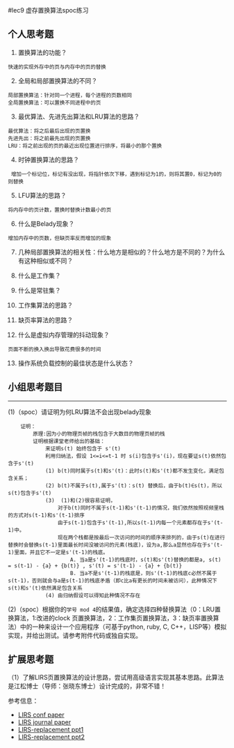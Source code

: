 #lec9 虚存置换算法spoc练习

## 个人思考题
1. 置换算法的功能？
```
快速的实现外存中的页与内存中的页的替换
```
2. 全局和局部置换算法的不同？
```    
局部置换算法：针对同一个进程，每个进程的页数相同
全局置换算法：可以置换不同进程中的页
```
3. 最优算法、先进先出算法和LRU算法的思路？
```
最优算法：将之后最后出现的页置换
先进先出：将之前最先出现的页置换
LRU：将之前出现的页的最近出现位置进行排序，将最小的那个置换
```
4. 时钟置换算法的思路？
```
 增加一个标记位，标记有没出现，将指针依次下移，遇到标记为1的，则将其置0，标记为0的则替换
```
5. LFU算法的思路？
```
将内存中的页计数，置换时替换计数最小的页
```
6. 什么是Belady现象？
```
增加内存中的页数，但缺页率反而增加的现象
```
7. 几种局部置换算法的相关性：什么地方是相似的？什么地方是不同的？为什么有这种相似或不同？

8. 什么是工作集？

9. 什么是常驻集？

10. 工作集算法的思路？

11. 缺页率算法的思路？

12. 什么是虚拟内存管理的抖动现象？
```
页面不断的换入换出导致花费很多的时间
```
13. 操作系统负载控制的最佳状态是什么状态？

## 小组思考题目

----
(1)（spoc）请证明为何LRU算法不会出现belady现象
```
	证明：
		原理:因为小的物理页帧的栈包含于大数目的物理页帧的栈
		证明根据课堂老师给出的基础：
			来证明s(t) 始终包含于 s'(t)
			利用归纳法，假设 1<=i<=t-1 时 s(i)包含于s'(i)，现在要证s(t)依然包含于s'(t)
			(1) b(t)同时属于s(t)和s'(t)：此时s(t)和s'(t)都不发生变化，满足包含关系；
			(2) b(t)不属于s(t),属于s'(t)：s(t) 替换后，由于b(t)∈s(t)，所以s(t)包含于s'(t)
			(3)  (1)和(2)很容易证明，
				对于b(t)同时不属于s(t-1)和s'(t-1)的情况，我们依然按照视频里栈的方式对s(t-1)和s'(t-1)排序
				由于s(t-1)包含于s'(t-1),所以s(t-1)内每一个元素都存在于s'(t-1)中。
				现在两个栈都是按最后一次访问的时间的顺序来排列的，由于s(t)在进行替换时会替换s(t-1)里面最长时间没被访问的元素(栈底)，设为a,那么a显然也存在于s'(t-1)里面，并且它不一定是s'(t-1)的栈底。
					A. 当a是s'(t-1)的栈底时，s(t)和s'(t)替换的都是a, s(t) = s(t-1) - {a} + {b(t)} , s'(t) = s'(t-1) - {a} + {b(t)}
					B. 当a不是s'(t-1)的栈底是，则s'(t-1)的栈底c必然不属于s(t-1)，否则就会与a是s(t-1)的栈底矛盾（即c比a有更长的时间未被访问），此种情况下s(t)和s'(t)依然满足包含关系
			(4) 由归纳假设可以得知此种情况不存在
```

(2)（spoc）根据你的`学号 mod 4`的结果值，确定选择四种替换算法（0：LRU置换算法，1:改进的clock 页置换算法，2：工作集页置换算法，3：缺页率置换算法）中的一种来设计一个应用程序（可基于python, ruby, C, C++，LISP等）模拟实现，并给出测试。请参考附件代码或独自实现。

## 扩展思考题
（1）了解LIRS页置换算法的设计思路，尝试用高级语言实现其基本思路。此算法是江松博士（导师：张晓东博士）设计完成的，非常不错！

参考信息：

 - [LIRS conf paper](http://www.ece.eng.wayne.edu/~sjiang/pubs/papers/jiang02_LIRS.pdf)
 - [LIRS journal paper](http://www.ece.eng.wayne.edu/~sjiang/pubs/papers/jiang05_LIRS.pdf)
 - [LIRS-replacement ppt1](http://dragonstar.ict.ac.cn/course_09/XD_Zhang/(6)-LIRS-replacement.pdf)
 - [LIRS-replacement ppt2](http://www.ece.eng.wayne.edu/~sjiang/Projects/LIRS/sig02.ppt)
